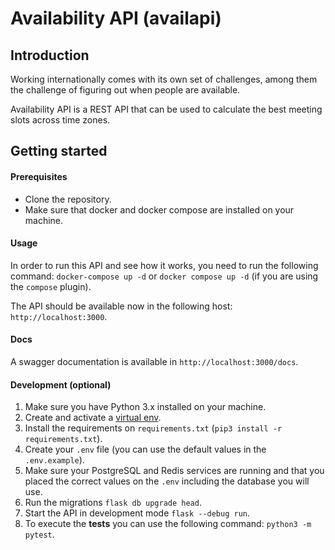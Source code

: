 # Availability API (availapi)

## Introduction
Working internationally comes with its own set of challenges, among them the challenge of figuring out when people are available.

Availability API is a REST API that can be used to calculate the best meeting slots across time zones.

## Getting started

#### Prerequisites
- Clone the repository.
- Make sure that docker and docker compose are installed on your machine.

#### Usage
In order to run this API and see how it works, you need to run the following command:
`docker-compose up -d` or `docker compose up -d` (if you are using the `compose` plugin).

The API should be available now in the following host: `http://localhost:3000`.

#### Docs
A swagger documentation is available in `http://localhost:3000/docs`.

#### Development (optional)
1. Make sure you have Python 3.x installed on your machine.
2. Create and activate a [virtual env](https://docs.python.org/3/library/venv.html#creating-virtual-environments).
3. Install the requirements on `requirements.txt` (`pip3 install -r requirements.txt`).
4. Create your `.env` file (you can use the default values in the `.env.example`).
5. Make sure your PostgreSQL and Redis services are running and that you placed the correct values on the `.env` including the database you will use.
6. Run the migrations `flask db upgrade head`.
7. Start the API in development mode `flask --debug run`.
8. To execute the **tests** you can use the following command: `python3 -m pytest`.
